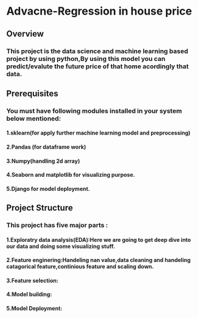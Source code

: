 # Advacne-Regression in house price

## Overview
### This project is the data science and machine learning based project by using python,By using this model you can predict/evalute the future price of that home acordingly that data.

## Prerequisites
### You must have following modules installed in your system below mentioned:
#### 1.sklearn(for apply further machine learning model and preprocessing)
#### 2.Pandas (for dataframe work)
#### 3.Numpy(handling 2d array)
#### 4.Seaborn and matplotlib for visualizing purpose.
#### 5.Django for model deployment.

## Project Structure
### This project has five major parts :
#### 1.Exploratry data analysis(EDA):Here we are going to get deep dive into our data and doing some visualizing stuff.
#### 2.Feature enginering:Handeling nan value,data cleaning and handeling catagorical feature,continious feature and scaling down.
#### 3.Feature selection:
#### 4.Model building:
#### 5.Model Deployment:

